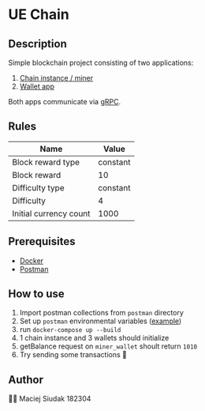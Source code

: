 # UE Chain

## Description

Simple blockchain project consisting of two applications:

1. [Chain instance / miner](https://github.com/Postuj/ue_chain/tree/master/apps/chain)
2. [Wallet app](https://github.com/Postuj/ue_chain/blob/master/apps/wallet/README.md)

Both apps communicate via [gRPC](https://grpc.io/).

## Rules

|Name|Value|
|---|---|
|Block reward type|constant|
|Block reward|10|
|Difficulty type|constant|
|Difficulty|4|
|Initial currency count|1000|

## Prerequisites

- [Docker](https://www.docker.com/)
- [Postman](https://www.postman.com/)

## How to use

1. Import postman collections from `postman` directory
2. Set up `postman` environmental variables ([example](https://github.com/Postuj/ue_chain/blob/master/apps/wallet/README.md))
3. run `docker-compose up --build`
4. 1 chain instance and 3 wallets should initialize
5. getBalance request on `miner_wallet` shoult return `1010`
6. Try sending some transactions 💸

## Author

👨‍🎓 Maciej Siudak 182304
